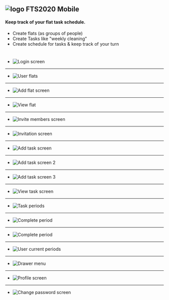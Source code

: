 ## ![logo](https://fts2020-api.herokuapp.com/assets/screen/logo_64.png) FTS2020 Mobile

#### Keep track of your flat task schedule.

-   Create flats (as groups of people)
-   Create Tasks like "weekly cleaning"
-   Create schedule for tasks & keep track of your turn

#

-   ![Login screen](https://fts2020-api.herokuapp.com/assets/screen/login_screen_mobile.png)

---

-   ![User flats](https://fts2020-api.herokuapp.com/assets/screen/your_flats_mobile.png)

---

-   ![Add flat screen](https://fts2020-api.herokuapp.com/assets/screen/add_flat_mobile.png)

---

-   ![View flat](https://fts2020-api.herokuapp.com/assets/screen/view_flat_mobile.png)

---

-   ![Invite members screen](https://fts2020-api.herokuapp.com/assets/screen/invite_members_mobile.png)

---

-   ![Invitation screen](https://fts2020-api.herokuapp.com/assets/screen/invitation_mobile.png)

---

-   ![Add task screen](https://fts2020-api.herokuapp.com/assets/screen/add_task1_mobile.png)

---

-   ![Add task screen 2](https://fts2020-api.herokuapp.com/assets/screen/add_task2_mobile.png)

---

-   ![Add task screen 3](https://fts2020-api.herokuapp.com/assets/screen/add_task3_mobile.png)

---

-   ![View task screen](https://fts2020-api.herokuapp.com/assets/screen/view_task_mobile.png)

---

-   ![Task periods](https://fts2020-api.herokuapp.com/assets/screen/task_periods_mobile.png)

---

-   ![Complete period](https://fts2020-api.herokuapp.com/assets/screen/complete_period_mobile.png)

---

-   ![Complete period](https://fts2020-api.herokuapp.com/assets/screen/complete_period2_mobile.png)

---

-   ![User current periods](https://fts2020-api.herokuapp.com/assets/screen/current_periods_mobile.png)

---

-   ![Drawer menu](https://fts2020-api.herokuapp.com/assets/screen/drawer_menu_mobile.png)

---

-   ![Profile screen](https://fts2020-api.herokuapp.com/assets/screen/view_profile_mobile.png)

---

-   ![Change password screen](https://fts2020-api.herokuapp.com/assets/screen/change_password_mobile.png)

